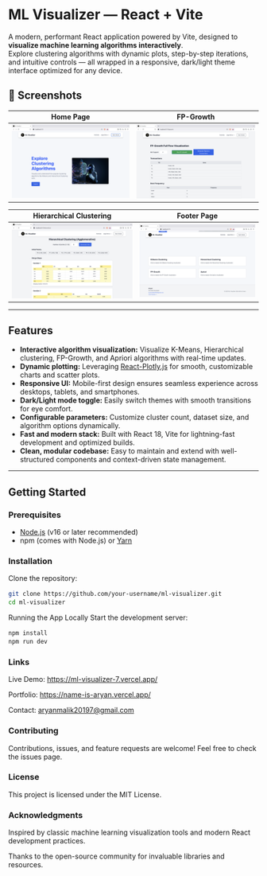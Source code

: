 # ML Visualizer — React + Vite

A modern, performant React application powered by Vite, designed to **visualize machine learning algorithms interactively**.  
Explore clustering algorithms with dynamic plots, step-by-step iterations, and intuitive controls — all wrapped in a responsive, dark/light theme interface optimized for any device.

## 📸 Screenshots

| Home Page | FP-Growth |
|-----------|-----------|
| <img src="https://raw.githubusercontent.com/ARYAN-ark-1/ml-visualizer/main/home.png" width="300"/> | <img src="https://raw.githubusercontent.com/ARYAN-ark-1/ml-visualizer/main/fpgrowth.png" width="300"/> |

| Hierarchical Clustering | Footer Page |
|--------------------------|-------------|
| <img src="https://raw.githubusercontent.com/ARYAN-ark-1/ml-visualizer/main/heirarchical.png" width="300"/> | <img src="https://raw.githubusercontent.com/ARYAN-ark-1/ml-visualizer/main/footer.png" width="300"/> |

---

## Features

- **Interactive algorithm visualization:** Visualize K-Means, Hierarchical clustering, FP-Growth, and Apriori algorithms with real-time updates.  
- **Dynamic plotting:** Leveraging [React-Plotly.js](https://github.com/react-plotly/react-plotly.js) for smooth, customizable charts and scatter plots.  
- **Responsive UI:** Mobile-first design ensures seamless experience across desktops, tablets, and smartphones.  
- **Dark/Light mode toggle:** Easily switch themes with smooth transitions for eye comfort.  
- **Configurable parameters:** Customize cluster count, dataset size, and algorithm options dynamically.  
- **Fast and modern stack:** Built with React 18, Vite for lightning-fast development and optimized builds.  
- **Clean, modular codebase:** Easy to maintain and extend with well-structured components and context-driven state management.  

---

## Getting Started

### Prerequisites

- [Node.js](https://nodejs.org/) (v16 or later recommended)  
- npm (comes with Node.js) or [Yarn](https://yarnpkg.com/)  

### Installation

Clone the repository:

```bash
git clone https://github.com/your-username/ml-visualizer.git
cd ml-visualizer
```

Running the App Locally
Start the development server:
```bash
npm install
npm run dev
```

### Links
Live Demo: https://ml-visualizer-7.vercel.app/

Portfolio: https://name-is-aryan.vercel.app/

Contact: aryanmalik20197@gmail.com

### Contributing
Contributions, issues, and feature requests are welcome! Feel free to check the issues page.

### License
This project is licensed under the MIT License.

### Acknowledgments
Inspired by classic machine learning visualization tools and modern React development practices.

Thanks to the open-source community for invaluable libraries and resources.

